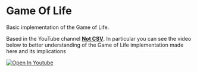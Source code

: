 # Game Of Life
Basic implementation of the Game of Life.

Based in the YouTube channel [**Not CSV**](https://www.youtube.com/c/NotCSV/videos). In particular you can see the video below to better understanding of the Game of Life implementation made here and its implications

[![Open In Youtube](https://raw.githubusercontent.com/Santiasco/GameOfLife/master/bin/Hora_12_programando_el_juego_de_la_vida.png)](https://youtu.be/xgZuW6Jz5dc)

